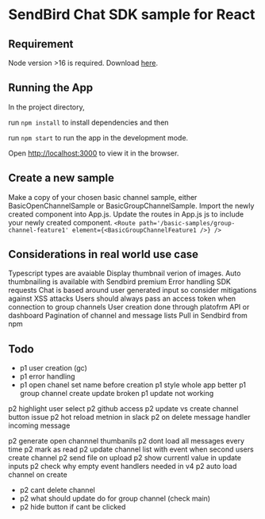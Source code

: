 # SendBird Chat SDK sample for React

## Requirement

Node version >16 is required. Download [here](https://nodejs.org/en/).

## Running the App

In the project directory, 

run `npm install` to install dependencies and then

run `npm start` to run the app in the development mode.

Open [http://localhost:3000](http://localhost:3000) to view it in the browser.

## Create a new sample
Make a copy of your chosen basic channel sample, either BasicOpenChannelSample or BasicGroupChannelSample.
Import the newly created component into App.js.
Update the routes in App.js js to include your newly created component.
`<Route path='/basic-samples/group-channel-feature1' element={<BasicGroupChannelFeature1 />} />`

## Considerations in real world use case
Typescript types are avaiable 
Display thumbnail verion of images. Auto thumbnailing is available with Sendbird premium
Error handling SDK requests
Chat is based around user generated input so consider mitigations against XSS attacks
Users should always pass an access token when connection to group channels 
User creation done through platofrm API or dashboard
Pagination of channel and message lists
Pull in Sendbird from npm


## Todo
 - p1 user creation (gc)
 - p1 error handling
 - p1 open chanel set name before creation
p1 style whole app better
p1 group channel create update broken
p1 update not working

p2 highlight user select
p2 github access
p2 update vs create channel button issue
p2 hot reload metnion in slack
p2 on delete message handler incoming message


p2 generate open channnel thumbanils
p2 dont load all messages every time
p2 mark as read
p2 update channel list with event when second users create channel
p2 send file on upload
p2 show currentl value in update inputs
p2 check why empty event handlers needed in v4
p2 auto load channel on create

 - p2 cant delete channel
 - p2 what should update do for group channel (check main)
 - p2 hide button if cant be clicked





